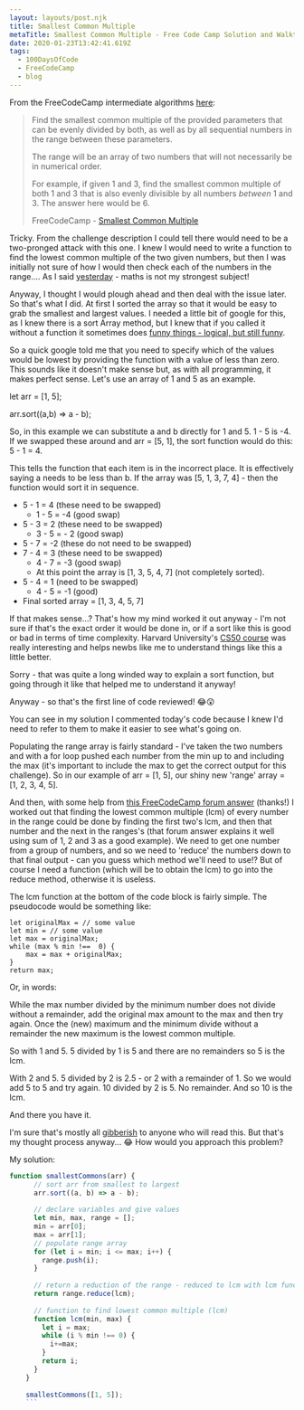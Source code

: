 ```yaml
---
layout: layouts/post.njk
title: Smallest Common Multiple
metaTitle: Smallest Common Multiple - Free Code Camp Solution and Walkthrough
date: 2020-01-23T13:42:41.619Z
tags:
  - 100DaysOfCode
  - FreeCodeCamp
  - blog
---
```

From the FreeCodeCamp intermediate algorithms [here](https://www.freecodecamp.org/learn/javascript-algorithms-and-data-structures/intermediate-algorithm-scripting/smallest-common-multiple):

> Find the smallest common multiple of the provided parameters that can be evenly divided by both, as well as by all sequential numbers in the range between these parameters.
> 
> The range will be an array of two numbers that will not necessarily be in numerical order.
> 
> For example, if given 1 and 3, find the smallest common multiple of both 1 and 3 that is also evenly divisible by all numbers _between_ 1 and 3. The answer here would be 6.
> 
> FreeCodeCamp - [Smallest Common Multiple](https://www.freecodecamp.org/learn/javascript-algorithms-and-data-structures/intermediate-algorithm-scripting/smallest-common-multiple)

Tricky. From the challenge description I could tell there would need to be a two-pronged attack with this one. I knew I would need to write a function to find the lowest common multiple of the two given numbers, but then I was initially not sure of how I would then check each of the numbers in the range.... As I said [yesterday](https://zed.code.blog/2020/01/22/sum-all-primes/) - maths is not my strongest subject!

Anyway, I thought I would plough ahead and then deal with the issue later. So that's what I did. At first I sorted the array so that it would be easy to grab the smallest and largest values. I needed a little bit of google for this, as I knew there is a sort Array method, but I knew that if you called it without a function it sometimes does [funny things - logical, but still funny](https://developer.mozilla.org/en-US/docs/Web/JavaScript/Reference/Global_Objects/Array/sort).

So a quick google told me that you need to specify which of the values would be lowest by providing the function with a value of less than zero. This sounds like it doesn't make sense but, as with all programming, it makes perfect sense. Let's use an array of 1 and 5 as an example.

let arr = [1, 5];

arr.sort((a,b) => a - b);

So, in this example we can substitute a and b directly for 1 and 5. 1 - 5 is -4. If we swapped these around and arr = [5, 1], the sort function would do this: 5 - 1 = 4.

This tells the function that each item is in the incorrect place. It is effectively saying a needs to be less than b. If the array was [5, 1, 3, 7, 4] - then the function would sort it in sequence.

*   5 - 1 = 4 (these need to be swapped)
    *   1 - 5 = -4 (good swap)
*   5 - 3 = 2 (these need to be swapped)
    *   3 - 5 = - 2 (good swap)
*   5 - 7 = -2 (these do not need to be swapped)
*   7 - 4 = 3 (these need to be swapped)
    *   4 - 7 = -3 (good swap)
    *   At this point the array is [1, 3, 5, 4, 7] (not completely sorted).
*   5 - 4 = 1 (need to be swapped)
    *   4 - 5 = -1 (good)
*   Final sorted array = [1, 3, 4, 5, 7]

If that makes sense…? That's how my mind worked it out anyway - I'm not sure if that's the exact order it would be done in, or if a sort like this is good or bad in terms of time complexity. Harvard University's [CS50 course](https://online-learning.harvard.edu/course/cs50-introduction-computer-science) was really interesting and helps newbs like me to understand things like this a little better.

Sorry - that was quite a long winded way to explain a sort function, but going through it like that helped me to understand it anyway!

Anyway - so that's the first line of code reviewed! 😂😲

You can see in my solution I commented today's code because I knew I'd need to refer to them to make it easier to see what's going on.

Populating the range array is fairly standard - I've taken the two numbers and with a for loop pushed each number from the min up to and including the max (it's important to include the max to get the correct output for this challenge). So in our example of arr = [1, 5], our shiny new 'range' array = [1, 2, 3, 4, 5].

And then, with some help from [this FreeCodeCamp forum answer](https://www.freecodecamp.org/forum/t/stuck-on-smallest-common-multiple/163048/2) (thanks!) I worked out that finding the lowest common multiple (lcm) of every number in the range could be done by finding the first two's lcm, and then that number and the next in the ranges's (that forum answer explains it well using sum of 1, 2 and 3 as a good example). We need to get one number from a group of numbers, and so we need to 'reduce' the numbers down to that final output - can you guess which method we'll need to use!? But of course I need a function (which will be to obtain the lcm) to go into the reduce method, otherwise it is useless.

The lcm function at the bottom of the code block is fairly simple. The pseudocode would be something like:

```
let originalMax = // some value
let min = // some value
let max = originalMax;
while (max % min !==  0) {
	max = max + originalMax;
} 
return max;
```

Or, in words:

While the max number divided by the minimum number does not divide without a remainder, add the original max amount to the max and then try again. Once the (new) maximum and the minimum divide without a remainder the new maximum is the lowest common multiple.

So with 1 and 5. 5 divided by 1 is 5 and there are no remainders so 5 is the lcm.

With 2 and 5. 5 divided by 2 is 2.5 - or 2 with a remainder of 1. So we would add 5 to 5 and try again. 10 divided by 2 is 5. No remainder. And so 10 is the lcm.

And there you have it.

I'm sure that's mostly all [gibberish](https://en.wikipedia.org/wiki/Gibberish) to anyone who will read this. But that's my thought process anyway... 😂 How would you approach this problem?

My solution:

```javascript
function smallestCommons(arr) {
      // sort arr from smallest to largest
      arr.sort((a, b) => a - b);
    
      // declare variables and give values
      let min, max, range = [];
      min = arr[0];
      max = arr[1];
      // populate range array
      for (let i = min; i <= max; i++) {
        range.push(i);
      }
      
      // return a reduction of the range - reduced to lcm with lcm function
      return range.reduce(lcm);
    
      // function to find lowest common multiple (lcm)
      function lcm(min, max) {
        let i = max;
        while (i % min !== 0) {
          i+=max;
        }
        return i;
      }
    }
    
    smallestCommons([1, 5]);
    ```